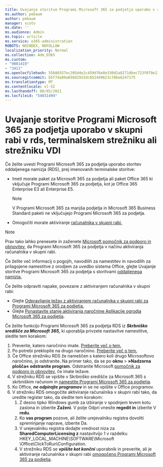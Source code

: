 ```yaml
---
title: Uvajanje storitve Programi Microsoft 365 za podjetja uporabo v skupni rabi v rds, terminalskem strežniku ali strežniku VDI
ms.author: pebaum
author: pebaum
manager: scotv
ms.date: ''
ms.audience: Admin
ms.topic: article
ms.service: o365-administration
ROBOTS: NOINDEX, NOFOLLOW
localization_priority: Normal
ms.collection: Adm_O365
ms.custom:
- "9001419"
- "3411"
ms.openlocfilehash: 55b86557ec205dde2c459d76e8e330d2a8271dbec723f079e119ebe409b41c3f
ms.sourcegitcommit: b5f7da89a650d2915dc652449623c78be6247175
ms.translationtype: MT
ms.contentlocale: sl-SI
ms.lasthandoff: 08/05/2021
ms.locfileid: "54031494"
---
```

# <a name="deploying-microsoft-365-apps-for-enterprise-for-shared-use-on-rds-terminal-server-or-vdi"></a>Uvajanje storitve Programi Microsoft 365 za podjetja uporabo v skupni rabi v rds, terminalskem strežniku ali strežniku VDI

Če želite uvesti Programi Microsoft 365 za podjetja uporabo storitev oddaljenega namizja (RDS), prej imenovanih terminalske storitve:

- Imeti morate paket za Microsoft 365 za podjetja ali paket Office 365 ki vključuje Programi Microsoft 365 za podjetja, kot je Office 365 Enterprise E3 ali Enterprise E5.
   > [!NOTE]
   > V Programi Microsoft 365 za manjša podjetja in Microsoft 365 Business Standard paketi ne vključujejo Programi Microsoft 365 za podjetja.
- Omogočiti morate aktiviranje [računalnika v skupni rabi.](https://docs.microsoft.com/DeployOffice/overview-shared-computer-activation)

> [!NOTE]
> Prav tako lahko prenesete in zaženete [Microsoft pomočnik za podporo in obnovitev,](https://aka.ms/SaRA_OfficeSCA_M365Portal) da Programi Microsoft 365 za podjetja v načinu aktiviranja računalnika v skupni rabi.

Če želite več informacij o pogojih, navodilih za namestitev in navodilih za prilagojene namestitve z orodjem za uvedbo sistema Office, glejte Uvajanje storitve Programi Microsoft 365 za podjetja s storitvami [oddaljenega namizja.](https://docs.microsoft.com/DeployOffice/deploy-microsoft-365-apps-remote-desktop-services)

Če želite odpraviti napake, povezane z aktiviranjem računalnika v skupni rabi:

- Glejte [Odpravljanje težav z aktiviranjem računalnika v skupni rabi za Programi Microsoft 365 za podjetja.](https://docs.microsoft.com/DeployOffice/troubleshoot-shared-computer-activation)
- Glejte [Ponastavite stanje aktiviranja naročnine Aplikacije ogrodja Microsoft 365 za podjetja](https://go.microsoft.com/fwlink/?linkid=2109218).

Če želite funkcijo Programi Microsoft 365 za podjetja RDS iz ***Skrbniško središče za Microsoft 365,*** ki uporablja privzete nastavitve namestitve, sledite tem korakom:

1. Preverite, katero naročnino imate. [Preberite več o tem.](https://docs.microsoft.com/microsoft-365/admin/admin-overview/what-subscription-do-i-have)
2. Po potrebi preklopite na drugo naročnino. [Preberite več o tem.](https://docs.microsoft.com/microsoft-365/commerce/subscriptions/switch-to-a-different-plan)
3. Če Office strežniku RDS že nameščen s katero koli drugo Microsoftovo naročnino, jo odstranite. Na primer tako, da se po **oknu**  >  **»Nadzorna plošča« odstranite program.** Odstranite Microsoft [pomočnik za podporo in obnovitev,](https://aka.ms/SARA-OfficeUninstall-Alchemy) če imate težave.
4. V strežniku RDS se vpišite v Skrbniško središče za Microsoft 365 s skrbniškim računom in [namestite Programi Microsoft 365 za podjetja](https://portal.office.com/OLS/MySoftware.aspx).
5. Ko Office, ***ne odpirajte programov*** in se ne vpišite v Office programov.
6. V strežniku RDS omogočite aktiviranje računalnika v skupni rabi tako, da uredite register tako, da sledite tem korakom:
   1. Z desno tipko Windows gumb za izbiranje v spodnjem levem kotu zaslona in izberite **Zaženi**. V polje Odpri vnesite **regedit in** izberite V **redu**.
   2. Ko **vas program** pozove, ali želite urejevalniku registra dovoliti spreminjanje naprave, izberite Da.
   3. V urejevalniku registra dodajte vrednost niza za **SharedComputerLicensing z** nastavitvijo 1 v razdelku HKEY_LOCAL_MACHINE\SOFTWARE\Microsoft \Office\ClickToRun\Configuration.
   4. V strežniku RDS se ***vpišite kot končni*** uporabnik in preverite, ali je aktiviranje računalnika v skupni rabi [omogočeno Programi Microsoft 365 za podjetja](https://docs.microsoft.com/DeployOffice/troubleshoot-shared-computer-activation#verify-that-activation-for-microsoft-365-apps-succeeded).
